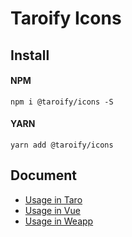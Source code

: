 # Taroify Icons

## Install

#### NPM

```shell
npm i @taroify/icons -S
```

#### YARN

```shell
yarn add @taroify/icons
```

## Document

- [Usage in Taro](https://taroify.github.io/taroify.com/components/icon/)
- [Usage in Vue](https://youzan.github.io/vant/#/zh-CN/icon)
- [Usage in Weapp](https://youzan.github.io/vant-weapp/#/icon)
